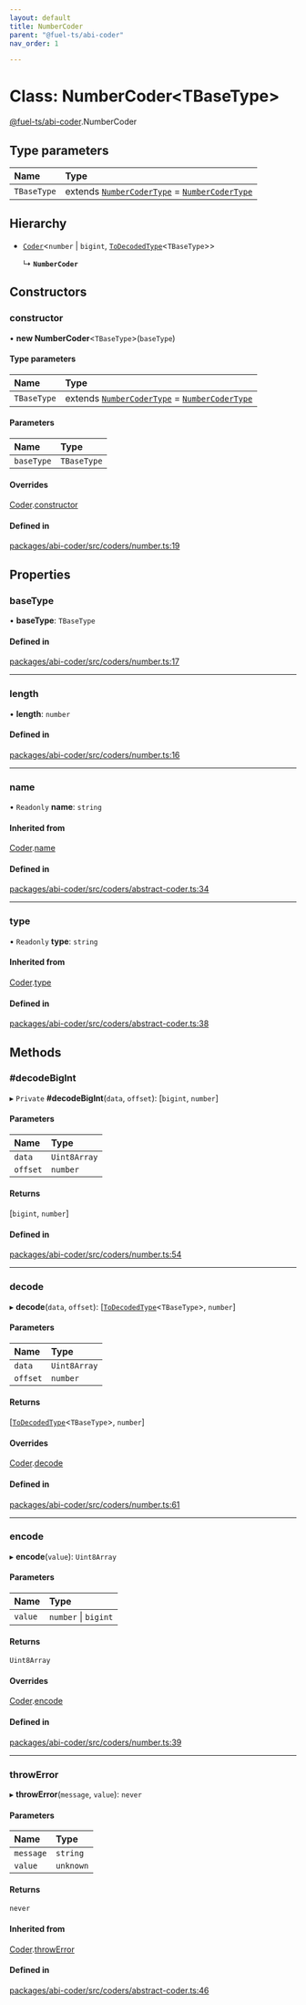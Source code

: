 ```yaml
---
layout: default
title: NumberCoder
parent: "@fuel-ts/abi-coder"
nav_order: 1

---
```


# Class: NumberCoder<TBaseType\>

[@fuel-ts/abi-coder](../index.md).NumberCoder

## Type parameters

| Name | Type |
| :------ | :------ |
| `TBaseType` | extends [`NumberCoderType`](../namespaces/internal.md#numbercodertype) = [`NumberCoderType`](../namespaces/internal.md#numbercodertype) |

## Hierarchy

- [`Coder`](Coder.md)<`number` \| `bigint`, [`ToDecodedType`](../namespaces/internal.md#todecodedtype)<`TBaseType`\>\>

  ↳ **`NumberCoder`**

## Constructors

### constructor

• **new NumberCoder**<`TBaseType`\>(`baseType`)

#### Type parameters

| Name | Type |
| :------ | :------ |
| `TBaseType` | extends [`NumberCoderType`](../namespaces/internal.md#numbercodertype) = [`NumberCoderType`](../namespaces/internal.md#numbercodertype) |

#### Parameters

| Name | Type |
| :------ | :------ |
| `baseType` | `TBaseType` |

#### Overrides

[Coder](Coder.md).[constructor](Coder.md#constructor)

#### Defined in

[packages/abi-coder/src/coders/number.ts:19](https://github.com/FuelLabs/fuels-ts/blob/master/packages/abi-coder/src/coders/number.ts#L19)

## Properties

### baseType

• **baseType**: `TBaseType`

#### Defined in

[packages/abi-coder/src/coders/number.ts:17](https://github.com/FuelLabs/fuels-ts/blob/master/packages/abi-coder/src/coders/number.ts#L17)

___

### length

• **length**: `number`

#### Defined in

[packages/abi-coder/src/coders/number.ts:16](https://github.com/FuelLabs/fuels-ts/blob/master/packages/abi-coder/src/coders/number.ts#L16)

___

### name

• `Readonly` **name**: `string`

#### Inherited from

[Coder](Coder.md).[name](Coder.md#name)

#### Defined in

[packages/abi-coder/src/coders/abstract-coder.ts:34](https://github.com/FuelLabs/fuels-ts/blob/master/packages/abi-coder/src/coders/abstract-coder.ts#L34)

___

### type

• `Readonly` **type**: `string`

#### Inherited from

[Coder](Coder.md).[type](Coder.md#type)

#### Defined in

[packages/abi-coder/src/coders/abstract-coder.ts:38](https://github.com/FuelLabs/fuels-ts/blob/master/packages/abi-coder/src/coders/abstract-coder.ts#L38)

## Methods

### #decodeBigInt

▸ `Private` **#decodeBigInt**(`data`, `offset`): [`bigint`, `number`]

#### Parameters

| Name | Type |
| :------ | :------ |
| `data` | `Uint8Array` |
| `offset` | `number` |

#### Returns

[`bigint`, `number`]

#### Defined in

[packages/abi-coder/src/coders/number.ts:54](https://github.com/FuelLabs/fuels-ts/blob/master/packages/abi-coder/src/coders/number.ts#L54)

___

### decode

▸ **decode**(`data`, `offset`): [[`ToDecodedType`](../namespaces/internal.md#todecodedtype)<`TBaseType`\>, `number`]

#### Parameters

| Name | Type |
| :------ | :------ |
| `data` | `Uint8Array` |
| `offset` | `number` |

#### Returns

[[`ToDecodedType`](../namespaces/internal.md#todecodedtype)<`TBaseType`\>, `number`]

#### Overrides

[Coder](Coder.md).[decode](Coder.md#decode)

#### Defined in

[packages/abi-coder/src/coders/number.ts:61](https://github.com/FuelLabs/fuels-ts/blob/master/packages/abi-coder/src/coders/number.ts#L61)

___

### encode

▸ **encode**(`value`): `Uint8Array`

#### Parameters

| Name | Type |
| :------ | :------ |
| `value` | `number` \| `bigint` |

#### Returns

`Uint8Array`

#### Overrides

[Coder](Coder.md).[encode](Coder.md#encode)

#### Defined in

[packages/abi-coder/src/coders/number.ts:39](https://github.com/FuelLabs/fuels-ts/blob/master/packages/abi-coder/src/coders/number.ts#L39)

___

### throwError

▸ **throwError**(`message`, `value`): `never`

#### Parameters

| Name | Type |
| :------ | :------ |
| `message` | `string` |
| `value` | `unknown` |

#### Returns

`never`

#### Inherited from

[Coder](Coder.md).[throwError](Coder.md#throwerror)

#### Defined in

[packages/abi-coder/src/coders/abstract-coder.ts:46](https://github.com/FuelLabs/fuels-ts/blob/master/packages/abi-coder/src/coders/abstract-coder.ts#L46)
